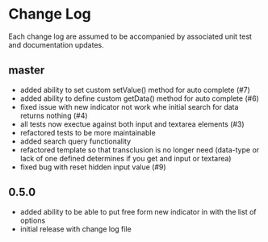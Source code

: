 # Change Log

Each change log are assumed to be accompanied by associated unit test and documentation updates.

## master
- added ability to set custom setValue() method for auto complete (#7)
- added ability to define custom getData() method for auto complete (#6)
- fixed issue with new indicator not work whe initial search for data returns nothing (#4)
- all tests now exectue against both input and textarea elements (#3)
- refactored tests to be more maintainable
- added search query functionality
- refactored template so that transclusion is no longer need (data-type or lack of one defined determines if you get and input or textarea)
- fixed bug with reset hidden input value (#9)



## 0.5.0

- added ability to be able to put free form new indicator in with the list of options
- initial release with change log file
